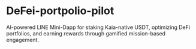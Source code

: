 # DeFei-portpolio-pilot
AI-powered LINE Mini-Dapp for staking Kaia-native USDT, optimizing DeFi portfolios, and earning rewards through gamified mission-based engagement.
